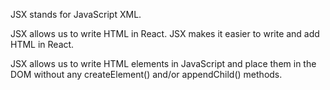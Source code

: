 JSX stands for JavaScript XML.

JSX allows us to write HTML in React. JSX makes it easier to write and add HTML in React.

JSX allows us to write HTML elements in JavaScript and place them in the DOM without any createElement()  and/or appendChild() methods.